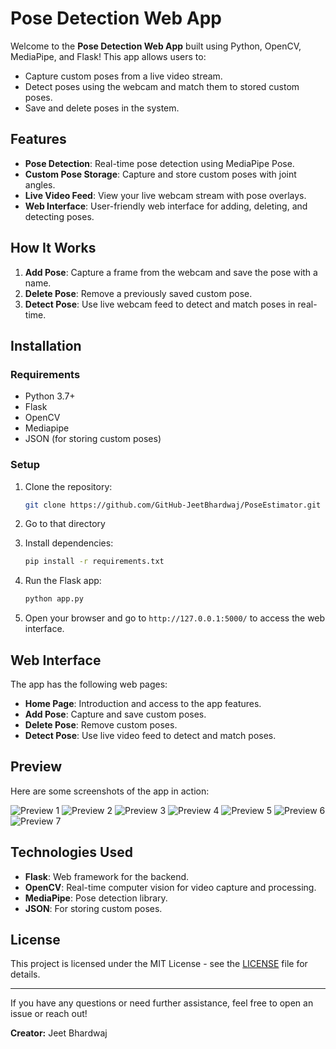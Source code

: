 
# Pose Detection Web App

Welcome to the **Pose Detection Web App** built using Python, OpenCV, MediaPipe, and Flask! This app allows users to:

- Capture custom poses from a live video stream.
- Detect poses using the webcam and match them to stored custom poses.
- Save and delete poses in the system.

## Features

- **Pose Detection**: Real-time pose detection using MediaPipe Pose.
- **Custom Pose Storage**: Capture and store custom poses with joint angles.
- **Live Video Feed**: View your live webcam stream with pose overlays.
- **Web Interface**: User-friendly web interface for adding, deleting, and detecting poses.

## How It Works

1. **Add Pose**: Capture a frame from the webcam and save the pose with a name.
2. **Delete Pose**: Remove a previously saved custom pose.
3. **Detect Pose**: Use live webcam feed to detect and match poses in real-time.

## Installation

### Requirements

- Python 3.7+
- Flask
- OpenCV
- Mediapipe
- JSON (for storing custom poses)

### Setup

1. Clone the repository:
   ```bash
   git clone https://github.com/GitHub-JeetBhardwaj/PoseEstimator.git
   ```

2. Go to that directory
   
3. Install dependencies:
   ```bash
   pip install -r requirements.txt
   ```

4. Run the Flask app:
   ```bash
   python app.py
   ```

5. Open your browser and go to `http://127.0.0.1:5000/` to access the web interface.

## Web Interface

The app has the following web pages:

- **Home Page**: Introduction and access to the app features.
- **Add Pose**: Capture and save custom poses.
- **Delete Pose**: Remove custom poses.
- **Detect Pose**: Use live video feed to detect and match poses.

## Preview

Here are some screenshots of the app in action:

![Preview 1](https://github.com/GitHub-JeetBhardwaj/PoseEstimator/blob/main/Assets/p1.png)
![Preview 2](https://github.com/GitHub-JeetBhardwaj/PoseEstimator/blob/main/Assets/p2.png)
![Preview 3](https://github.com/GitHub-JeetBhardwaj/PoseEstimator/blob/main/Assets/p3.png)
![Preview 4](https://github.com/GitHub-JeetBhardwaj/PoseEstimator/blob/main/Assets/p4.png)
![Preview 5](https://github.com/GitHub-JeetBhardwaj/PoseEstimator/blob/main/Assets/p5.png)
![Preview 6](https://github.com/GitHub-JeetBhardwaj/PoseEstimator/blob/main/Assets/p6.png)
![Preview 7](https://github.com/GitHub-JeetBhardwaj/PoseEstimator/blob/main/Assets/p7.png)

## Technologies Used

- **Flask**: Web framework for the backend.
- **OpenCV**: Real-time computer vision for video capture and processing.
- **MediaPipe**: Pose detection library.
- **JSON**: For storing custom poses.

## License

This project is licensed under the MIT License - see the [LICENSE](LICENSE) file for details.

---

If you have any questions or need further assistance, feel free to open an issue or reach out!

**Creator:** Jeet Bhardwaj
